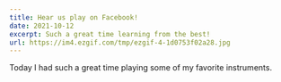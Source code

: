 ```yaml
---
title: Hear us play on Facebook!
date: 2021-10-12
excerpt: Such a great time learning from the best!
url: https://im4.ezgif.com/tmp/ezgif-4-1d0753f02a28.jpg
---
```


Today I had such a great time playing some of my favorite instruments.
